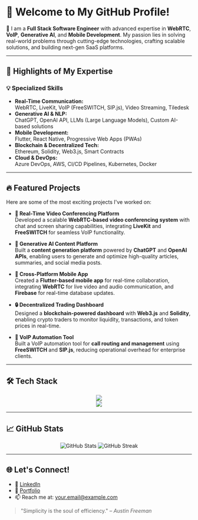 # 👋 Welcome to My GitHub Profile!

🚀 I am a **Full Stack Software Engineer** with advanced expertise in **WebRTC**, **VoIP**, **Generative AI**, and **Mobile Development**. My passion lies in solving real-world problems through cutting-edge technologies, crafting scalable solutions, and building next-gen SaaS platforms.

---

## 🌟 Highlights of My Expertise

### 💡 **Specialized Skills**
- **Real-Time Communication:**  
  WebRTC, LiveKit, VoIP (FreeSWITCH, SIP.js), Video Streaming, Tiledesk  
- **Generative AI & NLP:**  
  ChatGPT, OpenAI API, LLMs (Large Language Models), Custom AI-based solutions  
- **Mobile Development:**  
  Flutter, React Native, Progressive Web Apps (PWAs)  
- **Blockchain & Decentralized Tech:**  
  Ethereum, Solidity, Web3.js, Smart Contracts  
- **Cloud & DevOps:**  
  Azure DevOps, AWS, CI/CD Pipelines, Kubernetes, Docker  

---

## 🔥 Featured Projects
Here are some of the most exciting projects I've worked on:

- **🎥 Real-Time Video Conferencing Platform**  
  Developed a scalable **WebRTC-based video conferencing system** with chat and screen sharing capabilities, integrating **LiveKit** and **FreeSWITCH** for seamless VoIP functionality.

- **🧠 Generative AI Content Platform**  
  Built a **content generation platform** powered by **ChatGPT** and **OpenAI APIs**, enabling users to generate and optimize high-quality articles, summaries, and social media posts.

- **📲 Cross-Platform Mobile App**  
  Created a **Flutter-based mobile app** for real-time collaboration, integrating **WebRTC** for live video and audio communication, and **Firebase** for real-time database updates.

- **🔒 Decentralized Trading Dashboard**  
  Designed a **blockchain-powered dashboard** with **Web3.js** and **Solidity**, enabling crypto traders to monitor liquidity, transactions, and token prices in real-time.

- **📡 VoIP Automation Tool**  
  Built a VoIP automation tool for **call routing and management** using **FreeSWITCH** and **SIP.js**, reducing operational overhead for enterprise clients.

---

## 🛠️ Tech Stack
<p align="center">
  <img src="https://skillicons.dev/icons?i=webrtc,flutter,docker,kubernetes,react,solidity,azure,aws,nodejs,python,java" /><br/>
  <img src="https://skillicons.dev/icons?i=voip,firebase,graphql,redis,mongodb,postgres,typescript" />
</p>

---

## 📈 GitHub Stats
<p align="center">
  <img src="https://github-readme-stats.vercel.app/api?username=yourusername&show_icons=true&theme=radical" alt="GitHub Stats" />
  <img src="https://github-readme-streak-stats.herokuapp.com/?user=yourusername&theme=radical" alt="GitHub Streak" />
</p>

---

## 🌐 Let's Connect!
- 💼 [LinkedIn](https://linkedin.com/in/yourusername)  
- 🌟 [Portfolio](https://yourportfolio.com)  
- 📫 Reach me at: your.email@example.com  

> "Simplicity is the soul of efficiency." – *Austin Freeman*
